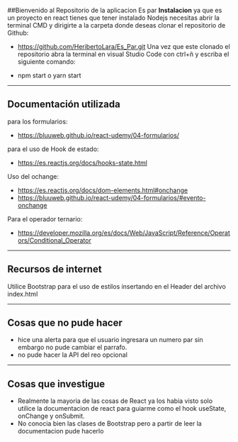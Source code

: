 ##Bienvenido al Repositorio de la aplicacion  Es par
**Instalacion**
ya que es un proyecto en react  tienes que tener instalado Nodejs 
necesitas abrir la terminal CMD y dirigirte a la carpeta donde deseas clonar el repositorio  de Github:
- https://github.com/HeribertoLara/Es_Par.git
 Una vez que este clonado el repositorio abra la terminal  en visual Studio Code con ctrl+ñ y escriba el siguiente comando:
 
- npm start o yarn start
------------
## Documentación utilizada
para los formularios:
- https://bluuweb.github.io/react-udemy/04-formularios/

para el uso de Hook de estado:
- https://es.reactjs.org/docs/hooks-state.html

Uso del ochange:
- https://es.reactjs.org/docs/dom-elements.html#onchange
- https://bluuweb.github.io/react-udemy/04-formularios/#evento-onchange

Para el operador ternario:
- https://developer.mozilla.org/es/docs/Web/JavaScript/Reference/Operators/Conditional_Operator


------------
## Recursos de internet

Utilice Bootstrap para el uso de estilos insertando en el Header del archivo index.html


------------

## Cosas que no pude hacer
- hice una alerta para que el usuario ingresara un numero par sin embargo no pude cambiar el parrafo.
- no pude hacer la API del reo opcional

------------


## Cosas que investigue
- Realmente la mayoria de las cosas de React ya los habia visto solo utilice la documentacion de react para guiarme como el hook useState, onChange y onSubmit.
- No conocia bien las clases de Bootstrap pero a partir de leer la documentacion pude hacerlo

 
